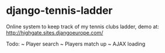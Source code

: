 django-tennis-ladder
====================

Online system to keep track of my tennis clubs ladder, demo at: http://highgate.sites.djangoeurope.com/

Todo:
~ Player search
~ Players match up
~ AJAX loading
